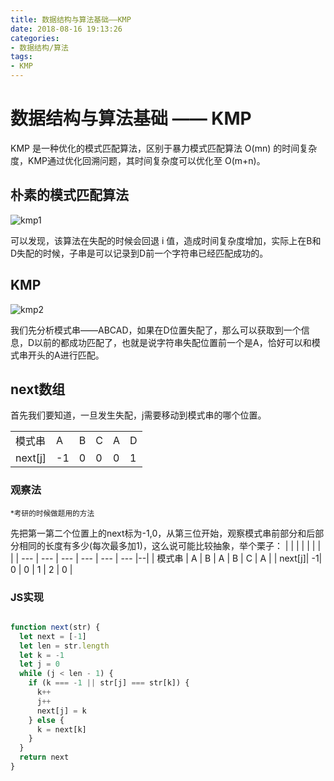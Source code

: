 ```yaml
---
title: 数据结构与算法基础——KMP
date: 2018-08-16 19:13:26
categories:
- 数据结构/算法
tags:
- KMP
---
```

# 数据结构与算法基础 —— KMP

KMP 是一种优化的模式匹配算法，区别于暴力模式匹配算法 O(mn) 的时间复杂度，KMP通过优化回溯问题，其时间复杂度可以优化至 O(m+n)。

## 朴素的模式匹配算法

![kmp1](../img/kmp1.gif)

可以发现，该算法在失配的时候会回退 i 值，造成时间复杂度增加，实际上在B和D失配的时候，子串是可以记录到D前一个字符串已经匹配成功的。

## KMP

![kmp2](../img/kmp2.gif)

我们先分析模式串——ABCAD，如果在D位置失配了，那么可以获取到一个信息，D以前的都成功匹配了，也就是说字符串失配位置前一个是A，恰好可以和模式串开头的A进行匹配。

## next数组

首先我们要知道，一旦发生失配，j需要移动到模式串的哪个位置。

|         |     |     |     |     |     |
| ------- | --- | --- | --- | --- | --- |
| 模式串  | A   | B   | C   | A   | D   |
| next[j] | -1  | 0   | 0   | 0   | 1   |

### 观察法

<small>*考研的时候做题用的方法</small>

先把第一第二个位置上的next标为-1,0，从第三位开始，观察模式串前部分和后部分相同的长度有多少(每次最多加1)，这么说可能比较抽象，举个栗子：
|     |     |     |     |     |     |  |
| --- | --- | --- | --- | --- | --- |--|
| 模式串 | A | B | A | B | C | A |
| next[j]| -1| 0 | 0 | 1 | 2 | 0 |

### JS实现

```javascript

function next(str) {
  let next = [-1]
  let len = str.length
  let k = -1
  let j = 0
  while (j < len - 1) {
    if (k === -1 || str[j] === str[k]) {
      k++
      j++
      next[j] = k
    } else {
      k = next[k]
    }
  }
  return next
}
```

